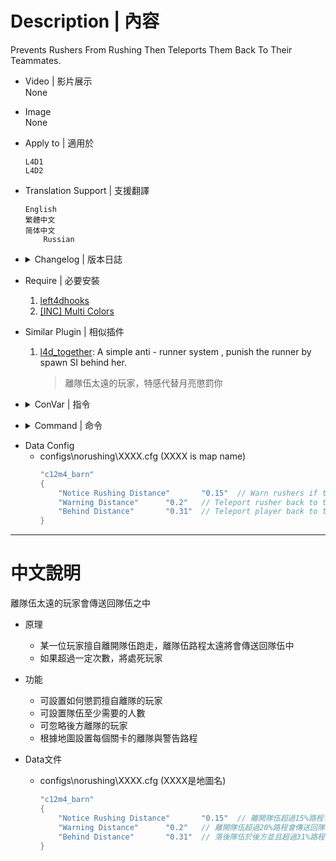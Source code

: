 # Description | 內容
Prevents Rushers From Rushing Then Teleports Them Back To Their Teammates.

* Video | 影片展示
<br/>None

* Image
<br/>None

* Apply to | 適用於
    ```
    L4D1
    L4D2
    ```

* Translation Support | 支援翻譯
	```
	English
	繁體中文
	简体中文
        Russian
	```

* <details><summary>Changelog | 版本日誌</summary>

	* v1.7 (2023-2-10)
        * Remake code
        * Replace l4d2direct with left4dhooks
        * Rremove l4d_stock.inc

    * v1.0
        * [Original Plugin by cravenge](https://forums.alliedmods.net/showthread.php?p=2411516)
</details>

* Require | 必要安裝
	1. [left4dhooks](https://forums.alliedmods.net/showthread.php?t=321696)
	2. [[INC] Multi Colors](https://github.com/fbef0102/L4D1_2-Plugins/releases/tag/Multi-Colors)

* Similar Plugin | 相似插件
	1. [l4d_together](https://github.com/fbef0102/Game-Private_Plugin/blob/main/Plugin_%E6%8F%92%E4%BB%B6/Anti_Griefer_%E9%98%B2%E6%83%A1%E6%84%8F%E8%B7%AF%E4%BA%BA/l4d_together/readme.md): A simple anti - runner system , punish the runner by spawn SI behind her.
		> 離隊伍太遠的玩家，特感代替月亮懲罰你

* <details><summary>ConVar | 指令</summary>

	* cfg/sourcemod/no-rushing.cfg
        ```php
        // Modes: 0=Teleport only, 1=Teleport and kill after reaching limits, 2=Teleport and kick after reaching limits.
        l4d_rushing_action_rushers "1"

        // Ignore Incapacitated Survivors?
        l4d_rushing_ignore_incapacitated "0"

        // Ignore lagging or lost players?
        l4d_rushing_ignore_lagging "0"

        // Maximum rushing limits
        l4d_rushing_limit "2"

        // Minimum number of alive survivors before No-Rushing function works. Must be 3 or greater.
        l4d_rushing_require_survivors "3"
        ```
</details>

* <details><summary>Command | 命令</summary>

	None
</details>

* Data Config
    * configs\norushing\XXXX.cfg (XXXX is map name)
        ```c
        "c12m4_barn"
        {
            "Notice Rushing Distance"		"0.15"  // Warn rushers if they reached this distance (No teleportations, just warnings.)
            "Warning Distance"		"0.2"   // Teleport rusher back to team after reaching this distance
            "Behind Distance"		"0.31"  // Teleport player back to team if player is behind team and reach this distance
        }
        ```

- - - -
# 中文說明
離隊伍太遠的玩家會傳送回隊伍之中

* 原理
	* 某一位玩家擅自離開隊伍跑走，離隊伍路程太遠將會傳送回隊伍中
    * 如果超過一定次數，將處死玩家

* 功能
	* 可設置如何懲罰擅自離隊的玩家
    * 可設置隊伍至少需要的人數
    * 可忽略後方離隊的玩家
    * 根據地圖設置每個關卡的離隊與警告路程

* Data文件
    * configs\norushing\XXXX.cfg (XXXX是地圖名)
        ```c
        "c12m4_barn"
        {
            "Notice Rushing Distance"		"0.15"  // 離開隊伍超過15%路程會警告
            "Warning Distance"		"0.2"   // 離開隊伍超過20%路程會傳送回隊伍中
            "Behind Distance"		"0.31"  // 落後隊伍於後方並且超過31%路程會傳送回隊伍中
        }
        ```
